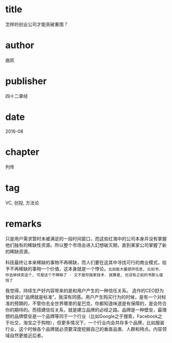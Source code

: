 # title
怎样的创业公司才能突破重围？

# author
曲凯

# publisher
四十二章经

# date
2016-08

# chapter
列传

# tag
VC, 创投, 方法论

# remarks
只是用户需求暂时未被满足的一段时间窗口，而这些红海中的公司本身并没有掌握他们独有的稀缺性资源。所以整个市场会进入幻想破灭期，直到某家公司掌握了新的稀缺资源。

科技最终让本来稀缺的事物不再稀缺，而人们要在这其中寻找可行的商业模式，给予不再稀缺的事物一个价值，这本身就是一个悖论。`比如能大量提供信息, 比如书. 你去继续卖这个, 可是这个不稀缺了 - 又不是你独家技术. 就算是, 也没有之前的书那么值钱了`

我觉得，持续生产好内容带来的是和用户产生的一种信任关系。
造作的CEO舒为曾经说过“品牌就是标准”，我深有同感。用户产生购买行为的时候，是有一个对标准的预期的，不管你去全世界哪里的星巴克，你都知道味道是有保障的，是会符合你的期待的。而搭建信任关系，就是建立品牌的必经之路。品牌是一种壁垒，最理想的品牌壁垒是一个品牌等同于一个行业（比如Google之于搜索，Facebook之于社交，淘宝之于购物），但更多情况下，一个行业内会共存多个品牌，比如服装行业，这个时候各个品牌就必须要深度挖掘自己的垂直品类、人群和特点。内容领域自然更接近后者。
